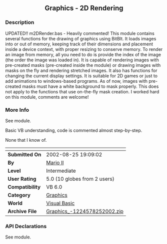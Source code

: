 ﻿<div align="center">

## Graphics \- 2D Rendering


</div>

### Description

UPDATED!! m2DRender.bas - Heavily commented! This module contains several functions for the drawing of graphics using BitBlt. It loads images into or out of memory, keeping track of their dimensions and placement inside a device context, with proper resizing to conserve memory. To render an image from memory, all you need to do is provide the index of the image (the order the image was loaded in). It is capable of rendering images with pre-created masks (pre-created inside the module) or drawing images with masks on the fly and rendering stretched images. It also has functions for changing the current display settings. It is suitable for 2D games or just to add animations to windows-based programs. As of now, images with pre-created masks must have a white background to mask properly. This does not apply to the functions that use on-the-fly mask creation. I worked hard on this module, comments are welcome!
 
### More Info
 
See module.

Basic VB understanding, code is commented almost step-by-step.

None that I know of.


<span>             |<span>
---                |---
**Submitted On**   |2002-08-25 19:09:02
**By**             |[Mario II](https://github.com/Planet-Source-Code/PSCIndex/blob/master/ByAuthor/mario-ii.md)
**Level**          |Intermediate
**User Rating**    |5.0 (10 globes from 2 users)
**Compatibility**  |VB 6\.0
**Category**       |[Graphics](https://github.com/Planet-Source-Code/PSCIndex/blob/master/ByCategory/graphics__1-46.md)
**World**          |[Visual Basic](https://github.com/Planet-Source-Code/PSCIndex/blob/master/ByWorld/visual-basic.md)
**Archive File**   |[Graphics\_\-1224578252002\.zip](https://github.com/Planet-Source-Code/mario-ii-graphics-2d-rendering__1-38265/archive/master.zip)

### API Declarations

See module.






